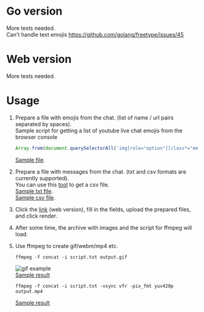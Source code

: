 # Go version
More tests needed.<br>
Can't handle text emojis https://github.com/golang/freetype/issues/45
# Web version
More tests needed.
# Usage
1. Prepare a file with emojis from the chat. (list of name / url pairs separated by spaces).<br>
   Sample script for getting a list of youtube live chat emojis from the browser console
   
   ```javascript
   Array.from(document.querySelectorAll('img[role="option"][class*="emoji"][aria-label^=":"]').values()).slice(0, 20).map(e => e.getAttribute('aria-label') + ' ' + e.getAttribute('src')).join('\n');
   ```
   
   [Sample file](https://github.com/grind-t/chatrender/blob/master/example/yt-emojis.txt).
2. Prepare a file with messages from the chat. (txt and csv formats are currently supported).<br>
   You can use this [tool](https://github.com/xenova/chat-replay-downloader) to get a csv file.<br>
   [Sample txt file](https://github.com/grind-t/chatrender/blob/master/example/yt-messages.txt).<br>
   [Sample csv file](https://github.com/grind-t/chatrender/blob/master/example/yt-messages.csv).
3. Click the [link](https://grind-t.github.io/chatrender/) (web version), fill in the fields, upload the prepared files, and click render.
4. After some time, the archive with images and the script for ffmpeg will load.
5. Use ffmpeg to create gif/webm/mp4 etc.

       ffmpeg -f concat -i script.txt output.gif
       
   ![gif example](https://github.com/grind-t/chatrender/blob/master/example/result-txt/output.gif)<br>
   [Sample result](https://github.com/grind-t/chatrender/tree/master/example/result-txt)
   
       ffmpeg -f concat -i script.txt -vsync vfr -pix_fmt yuv420p output.mp4
       
   [Sample result](https://github.com/grind-t/chatrender/tree/master/example/result-csv)
